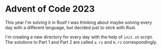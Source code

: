 # Advent of Code 2023

This year I'm solving it in Rust! I was thinking about maybe solving every day with a different language, but decided just to stick with Rust.

I'm creating a new directory for every day with the help of `init.sh` script. The solutions to Part 1 and Part 2 are called `a.rs` and `b.rs` correspondingly.
